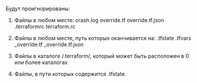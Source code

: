 Будут проигнорированы:

1) Файлы в любом месте:
crash.log
override.tf
override.tf.json
.terraformrc
terraform.rc

2) Файлы в любом месте, путь которых оканчивается на:
.tfstate
.tfvars
_override.tf
_override.tf.json

3) Файлы в каталоге /.terraform/, который может быть расположен в 0 или более каталогах

4) Файлы, в пути которых содержится .tfstate.
